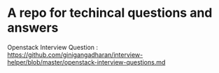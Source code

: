 # A repo for techincal questions and answers

Openstack Interview Question : https://github.com/ginigangadharan/interview-helper/blob/master/openstack-interview-questions.md
